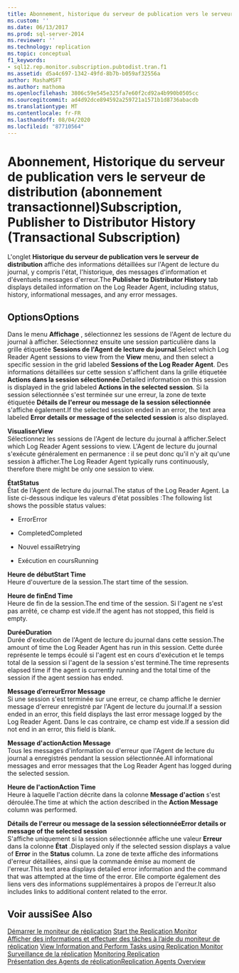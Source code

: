 ```yaml
---
title: Abonnement, historique du serveur de publication vers le serveur de distribution (abonnement transactionnel) | Microsoft Docs
ms.custom: ''
ms.date: 06/13/2017
ms.prod: sql-server-2014
ms.reviewer: ''
ms.technology: replication
ms.topic: conceptual
f1_keywords:
- sql12.rep.monitor.subscription.pubtodist.tran.f1
ms.assetid: d5a4c697-1342-49fd-8b7b-b059af32556a
author: MashaMSFT
ms.author: mathoma
ms.openlocfilehash: 3806c59e545e325fa7e60f2cd92a4b990b0505cc
ms.sourcegitcommit: ad4d92dce894592a259721a1571b1d8736abacdb
ms.translationtype: MT
ms.contentlocale: fr-FR
ms.lasthandoff: 08/04/2020
ms.locfileid: "87710564"
---
```

# <a name="subscription-publisher-to-distributor-history-transactional-subscription"></a><span data-ttu-id="9842a-102">Abonnement, Historique du serveur de publication vers le serveur de distribution (abonnement transactionnel)</span><span class="sxs-lookup"><span data-stu-id="9842a-102">Subscription, Publisher to Distributor History (Transactional Subscription)</span></span>
  <span data-ttu-id="9842a-103">L'onglet **Historique du serveur de publication vers le serveur de distribution** affiche des informations détaillées sur l'Agent de lecture du journal, y compris l'état, l'historique, des messages d'information et d'éventuels messages d'erreur.</span><span class="sxs-lookup"><span data-stu-id="9842a-103">The **Publisher to Distributor History** tab displays detailed information on the Log Reader Agent, including status, history, informational messages, and any error messages.</span></span>  
  
## <a name="options"></a><span data-ttu-id="9842a-104">Options</span><span class="sxs-lookup"><span data-stu-id="9842a-104">Options</span></span>  
 <span data-ttu-id="9842a-105">Dans le menu **Affichage** , sélectionnez les sessions de l'Agent de lecture du journal à afficher. Sélectionnez ensuite une session particulière dans la grille étiquetée **Sessions de l'Agent de lecture du journal**.</span><span class="sxs-lookup"><span data-stu-id="9842a-105">Select which Log Reader Agent sessions to view from the **View** menu, and then select a specific session in the grid labeled **Sessions of the Log Reader Agent**.</span></span> <span data-ttu-id="9842a-106">Des informations détaillées sur cette session s'affichent dans la grille étiquetée **Actions dans la session sélectionnée**.</span><span class="sxs-lookup"><span data-stu-id="9842a-106">Detailed information on this session is displayed in the grid labeled **Actions in the selected session**.</span></span> <span data-ttu-id="9842a-107">Si la session sélectionnée s'est terminée sur une erreur, la zone de texte étiquetée **Détails de l'erreur ou message de la session sélectionnée** s'affiche également.</span><span class="sxs-lookup"><span data-stu-id="9842a-107">If the selected session ended in an error, the text area labeled **Error details or message of the selected session** is also displayed.</span></span>  
  
 <span data-ttu-id="9842a-108">**Visualiser**</span><span class="sxs-lookup"><span data-stu-id="9842a-108">**View**</span></span>  
 <span data-ttu-id="9842a-109">Sélectionnez les sessions de l'Agent de lecture du journal à afficher.</span><span class="sxs-lookup"><span data-stu-id="9842a-109">Select which Log Reader Agent sessions to view.</span></span> <span data-ttu-id="9842a-110">L'Agent de lecture du journal s'exécute généralement en permanence : il se peut donc qu'il n'y ait qu'une session à afficher.</span><span class="sxs-lookup"><span data-stu-id="9842a-110">The Log Reader Agent typically runs continuously, therefore there might be only one session to view.</span></span>  
  
 <span data-ttu-id="9842a-111">**État**</span><span class="sxs-lookup"><span data-stu-id="9842a-111">**Status**</span></span>  
 <span data-ttu-id="9842a-112">État de l'Agent de lecture du journal.</span><span class="sxs-lookup"><span data-stu-id="9842a-112">The status of the Log Reader Agent.</span></span> <span data-ttu-id="9842a-113">La liste ci-dessous indique les valeurs d'état possibles :</span><span class="sxs-lookup"><span data-stu-id="9842a-113">The following list shows the possible status values:</span></span>  
  
-   <span data-ttu-id="9842a-114">Error</span><span class="sxs-lookup"><span data-stu-id="9842a-114">Error</span></span>  
  
-   <span data-ttu-id="9842a-115">Completed</span><span class="sxs-lookup"><span data-stu-id="9842a-115">Completed</span></span>  
  
-   <span data-ttu-id="9842a-116">Nouvel essai</span><span class="sxs-lookup"><span data-stu-id="9842a-116">Retrying</span></span>  
  
-   <span data-ttu-id="9842a-117">Exécution en cours</span><span class="sxs-lookup"><span data-stu-id="9842a-117">Running</span></span>  
  
 <span data-ttu-id="9842a-118">**Heure de début**</span><span class="sxs-lookup"><span data-stu-id="9842a-118">**Start Time**</span></span>  
 <span data-ttu-id="9842a-119">Heure d'ouverture de la session.</span><span class="sxs-lookup"><span data-stu-id="9842a-119">The start time of the session.</span></span>  
  
 <span data-ttu-id="9842a-120">**Heure de fin**</span><span class="sxs-lookup"><span data-stu-id="9842a-120">**End Time**</span></span>  
 <span data-ttu-id="9842a-121">Heure de fin de la session.</span><span class="sxs-lookup"><span data-stu-id="9842a-121">The end time of the session.</span></span> <span data-ttu-id="9842a-122">Si l'agent ne s'est pas arrêté, ce champ est vide.</span><span class="sxs-lookup"><span data-stu-id="9842a-122">If the agent has not stopped, this field is empty.</span></span>  
  
 <span data-ttu-id="9842a-123">**Durée**</span><span class="sxs-lookup"><span data-stu-id="9842a-123">**Duration**</span></span>  
 <span data-ttu-id="9842a-124">Durée d'exécution de l'Agent de lecture du journal dans cette session.</span><span class="sxs-lookup"><span data-stu-id="9842a-124">The amount of time the Log Reader Agent has run in this session.</span></span> <span data-ttu-id="9842a-125">Cette durée représente le temps écoulé si l'agent est en cours d'exécution et le temps total de la session si l'agent de la session s'est terminé.</span><span class="sxs-lookup"><span data-stu-id="9842a-125">The time represents elapsed time if the agent is currently running and the total time of the session if the agent session has ended.</span></span>  
  
 <span data-ttu-id="9842a-126">**Message d’erreur**</span><span class="sxs-lookup"><span data-stu-id="9842a-126">**Error Message**</span></span>  
 <span data-ttu-id="9842a-127">Si une session s'est terminée sur une erreur, ce champ affiche le dernier message d'erreur enregistré par l'Agent de lecture du journal.</span><span class="sxs-lookup"><span data-stu-id="9842a-127">If a session ended in an error, this field displays the last error message logged by the Log Reader Agent.</span></span> <span data-ttu-id="9842a-128">Dans le cas contraire, ce champ est vide.</span><span class="sxs-lookup"><span data-stu-id="9842a-128">If a session did not end in an error, this field is blank.</span></span>  
  
 <span data-ttu-id="9842a-129">**Message d'action**</span><span class="sxs-lookup"><span data-stu-id="9842a-129">**Action Message**</span></span>  
 <span data-ttu-id="9842a-130">Tous les messages d'information ou d'erreur que l'Agent de lecture du journal a enregistrés pendant la session sélectionnée.</span><span class="sxs-lookup"><span data-stu-id="9842a-130">All informational messages and error messages that the Log Reader Agent has logged during the selected session.</span></span>  
  
 <span data-ttu-id="9842a-131">**Heure de l'action**</span><span class="sxs-lookup"><span data-stu-id="9842a-131">**Action Time**</span></span>  
 <span data-ttu-id="9842a-132">Heure à laquelle l'action décrite dans la colonne **Message d'action** s'est déroulée.</span><span class="sxs-lookup"><span data-stu-id="9842a-132">The time at which the action described in the **Action Message** column was performed.</span></span>  
  
 <span data-ttu-id="9842a-133">**Détails de l'erreur ou message de la session sélectionnée**</span><span class="sxs-lookup"><span data-stu-id="9842a-133">**Error details or message of the selected session**</span></span>  
 <span data-ttu-id="9842a-134">S'affiche uniquement si la session sélectionnée affiche une valeur **Erreur** dans la colonne **État** .</span><span class="sxs-lookup"><span data-stu-id="9842a-134">Displayed only if the selected session displays a value of **Error** in the **Status** column.</span></span> <span data-ttu-id="9842a-135">La zone de texte affiche des informations d'erreur détaillées, ainsi que la commande émise au moment de l'erreur.</span><span class="sxs-lookup"><span data-stu-id="9842a-135">This text area displays detailed error information and the command that was attempted at the time of the error.</span></span> <span data-ttu-id="9842a-136">Elle comporte également des liens vers des informations supplémentaires à propos de l'erreur.</span><span class="sxs-lookup"><span data-stu-id="9842a-136">It also includes links to additional content related to the error.</span></span>  
  
## <a name="see-also"></a><span data-ttu-id="9842a-137">Voir aussi</span><span class="sxs-lookup"><span data-stu-id="9842a-137">See Also</span></span>  
 <span data-ttu-id="9842a-138">[Démarrer le moniteur de réplication](monitor/start-the-replication-monitor.md) </span><span class="sxs-lookup"><span data-stu-id="9842a-138">[Start the Replication Monitor](monitor/start-the-replication-monitor.md) </span></span>  
 <span data-ttu-id="9842a-139">[Afficher des informations et effectuer des tâches à l’aide du moniteur de réplication](monitor/view-information-and-perform-tasks-replication-monitor.md) </span><span class="sxs-lookup"><span data-stu-id="9842a-139">[View Information and Perform Tasks using Replication Monitor](monitor/view-information-and-perform-tasks-replication-monitor.md) </span></span>  
 <span data-ttu-id="9842a-140">[Surveillance de la réplication](monitoring-replication.md) </span><span class="sxs-lookup"><span data-stu-id="9842a-140">[Monitoring Replication](monitoring-replication.md) </span></span>  
 [<span data-ttu-id="9842a-141">Présentation des Agents de réplication</span><span class="sxs-lookup"><span data-stu-id="9842a-141">Replication Agents Overview</span></span>](agents/replication-agents-overview.md)  
  
  
